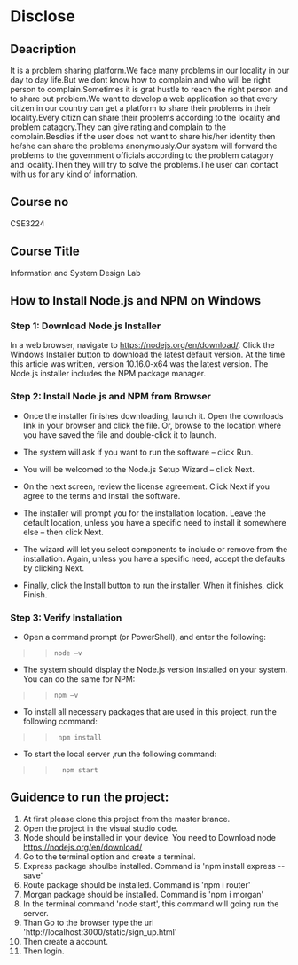# Disclose

## Deacription
It is a problem sharing platform.We face many problems in our locality in our day to day life.But we dont know how to complain and who will be right person to complain.Sometimes it is grat hustle to reach the right person and to share out problem.We want to develop a web application so that every citizen in our country can get a platform to share their problems in their locality.Every citizn can share their problems according to the locality and problem catagory.They can give rating and complain to the complain.Besdies if the user does not want to share his/her identity then he/she can share the problems anonymously.Our system will forward the problems to the government officials according to the problem catagory and locality.Then they will try to solve the problems.The user can contact with us for any kind of information.

## Course no 
CSE3224

## Course Title
Information and System Design Lab

## How to Install Node.js and NPM on Windows

### Step 1: Download Node.js Installer
  In a web browser, navigate to https://nodejs.org/en/download/. 
  Click the Windows Installer button to download the latest default version. 
  At the time this article was written, version 10.16.0-x64 was the latest version. 
  The Node.js installer includes the NPM package manager.

### Step 2: Install Node.js and NPM from Browser

- Once the installer finishes downloading, launch it. Open the downloads link in your browser and click the file. Or, browse to the location where you have saved the file and double-click it to launch.

- The system will ask if you want to run the software – click Run.

- You will be welcomed to the Node.js Setup Wizard – click Next.

- On the next screen, review the license agreement. Click Next if you agree to the terms and install the software.

- The installer will prompt you for the installation location. Leave the default location, unless you have a specific need to install it somewhere else – then click Next.

- The wizard will let you select components to include or remove from the installation. Again, unless you have a specific need, accept the defaults by clicking Next.

- Finally, click the Install button to run the installer. When it finishes, click Finish.


### Step 3: Verify Installation
  
- Open a command prompt (or PowerShell), and enter the following:

>>  `node –v`
  
-  The system should display the Node.js version installed on your system. You can do the same for NPM:

>>  `npm –v`

- To install all necessary packages that are used in this project, run the following command:

>> `  npm install  `

- To start the local server ,run the following command:

>> `   npm start   `


## Guidence to run the project:

1. At first please clone this project from the master brance.
2. Open the project in the visual studio code.
3. Node should be installed in your device. You need to Download node https://nodejs.org/en/download/
4. Go to the terminal option and create a terminal.
5. Express package shoulbe installed. Command is 'npm install express --save'
6. Route package should be installed. Command is 'npm i router'
7. Morgan  package should be installed. Command is 'npm i morgan'
8. In the terminal command 'node start', this command will going run the server.
9. Than Go to the browser type the url 'http://localhost:3000/static/sign_up.html'
10. Then create a account.
11. Then login.
